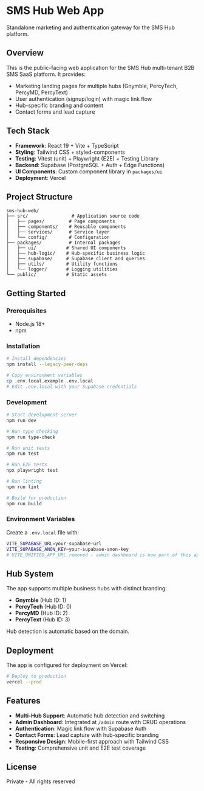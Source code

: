# SMS Hub Web App

Standalone marketing and authentication gateway for the SMS Hub platform.

## Overview

This is the public-facing web application for the SMS Hub multi-tenant B2B SMS SaaS platform. It provides:

- Marketing landing pages for multiple hubs (Gnymble, PercyTech, PercyMD, PercyText)
- User authentication (signup/login) with magic link flow
- Hub-specific branding and content
- Contact forms and lead capture

## Tech Stack

- **Framework**: React 19 + Vite + TypeScript
- **Styling**: Tailwind CSS + styled-components
- **Testing**: Vitest (unit) + Playwright (E2E) + Testing Library
- **Backend**: Supabase (PostgreSQL + Auth + Edge Functions)
- **UI Components**: Custom component library in `packages/ui`
- **Deployment**: Vercel

## Project Structure

```
sms-hub-web/
├── src/                # Application source code
│   ├── pages/         # Page components
│   ├── components/    # Reusable components
│   ├── services/      # Service layer
│   └── config/        # Configuration
├── packages/          # Internal packages
│   ├── ui/           # Shared UI components
│   ├── hub-logic/    # Hub-specific business logic
│   ├── supabase/     # Supabase client and queries
│   ├── utils/        # Utility functions
│   └── logger/       # Logging utilities
└── public/           # Static assets
```

## Getting Started

### Prerequisites

- Node.js 18+
- npm

### Installation

```bash
# Install dependencies
npm install --legacy-peer-deps

# Copy environment variables
cp .env.local.example .env.local
# Edit .env.local with your Supabase credentials
```

### Development

```bash
# Start development server
npm run dev

# Run type checking
npm run type-check

# Run unit tests
npm run test

# Run E2E tests
npx playwright test

# Run linting
npm run lint

# Build for production
npm run build
```

### Environment Variables

Create a `.env.local` file with:

```bash
VITE_SUPABASE_URL=your-supabase-url
VITE_SUPABASE_ANON_KEY=your-supabase-anon-key
# VITE_UNIFIED_APP_URL removed - admin dashboard is now part of this app
```

## Hub System

The app supports multiple business hubs with distinct branding:

- **Gnymble** (Hub ID: 1)
- **PercyTech** (Hub ID: 0)
- **PercyMD** (Hub ID: 2)
- **PercyText** (Hub ID: 3)

Hub detection is automatic based on the domain.

## Deployment

The app is configured for deployment on Vercel:

```bash
# Deploy to production
vercel --prod
```

## Features

- **Multi-Hub Support**: Automatic hub detection and switching
- **Admin Dashboard**: Integrated at `/admin` route with CRUD operations
- **Authentication**: Magic link flow with Supabase Auth
- **Contact Forms**: Lead capture with hub-specific branding
- **Responsive Design**: Mobile-first approach with Tailwind CSS
- **Testing**: Comprehensive unit and E2E test coverage

## License

Private - All rights reserved

